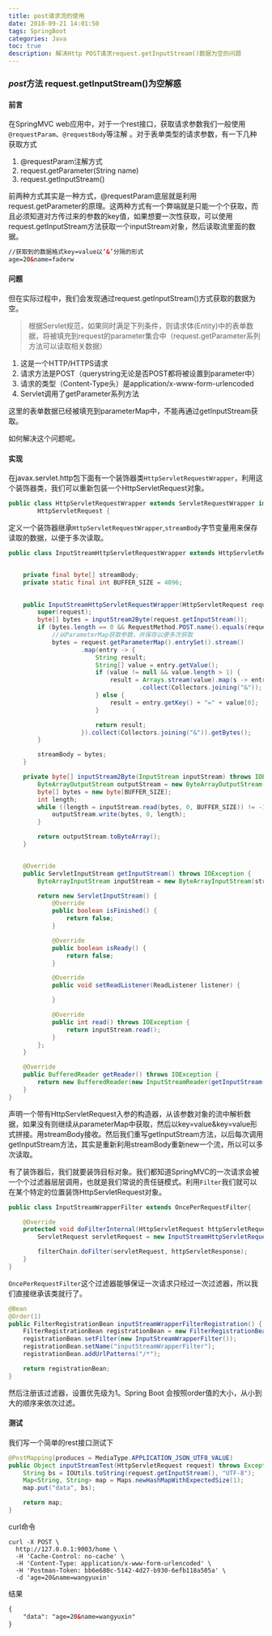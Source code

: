 ```yaml
---
title: post请求流的使用
date: 2018-09-21 14:01:50
tags: SpringBoot
categories: Java
toc: true
description: 解决Http POST请求request.getInputStream()数据为空的问题
---
```


### *post*方法 request.getInputStream()为空解惑



#### 前言 

在SpringMVC web应用中，对于一个rest接口，获取请求参数我们一般使用`@requestParam`、`@requestBody`等注解 。对于表单类型的请求参数，有一下几种获取方式

1. @requestParam注解方式
2. request.getParameter(String name)
3. request.getInputStream()

前两种方式其实是一种方式，@requestParam底层就是利用request.getParameter的原理。这两种方式有一个弊端就是只能一个个获取，而且必须知道对方传过来的参数的key值，如果想要一次性获取，可以使用request.getInputStream方法获取一个inputStream对象，然后读取流里面的数据。

```html
//获取到的数据格式key=value以‘&’分隔的形式
age=20&name=faderw
```

#### 问题

但在实际过程中，我们会发现通过request.getInputStream()方式获取的数据为空。

> 根据Servlet规范，如果同时满足下列条件，则请求体(Entity)中的表单数据，将被填充到request的parameter集合中（request.getParameter系列方法可以读取相关数据）

1. 这是一个HTTP/HTTPS请求 
2. 请求方法是POST（querystring无论是否POST都将被设置到parameter中） 
3. 请求的类型（Content-Type头）是application/x-www-form-urlencoded 
4. Servlet调用了getParameter系列方法

这里的表单数据已经被填充到parameterMap中，不能再通过getInputStream获取。

如何解决这个问题呢。

#### 实现

在javax.servlet.http包下面有一个装饰器类`HttpServletRequestWrapper`，利用这个装饰器类，我们可以重新包装一个HttpServletRequest对象。

```java
public class HttpServletRequestWrapper extends ServletRequestWrapper implements
        HttpServletRequest {
```

定义一个装饰器继承`HttpServletRequestWrapper`,`streamBody`字节变量用来保存读取的数据，以便于多次读取。

```java
public class InputStreamHttpServletRequestWrapper extends HttpServletRequestWrapper{


    private final byte[] streamBody;
    private static final int BUFFER_SIZE = 4096;

   
    public InputStreamHttpServletRequestWrapper(HttpServletRequest request) throws IOException {
        super(request);
        byte[] bytes = inputStream2Byte(request.getInputStream());
        if (bytes.length == 0 && RequestMethod.POST.name().equals(request.getMethod())) {
            //从ParameterMap获取参数，并保存以便多次获取
            bytes = request.getParameterMap().entrySet().stream()
                    .map(entry -> {
                        String result;
                        String[] value = entry.getValue();
                        if (value != null && value.length > 1) {
                            result = Arrays.stream(value).map(s -> entry.getKey() + "=" + s)
                                    .collect(Collectors.joining("&"));
                        } else {
                            result = entry.getKey() + "=" + value[0];
                        }

                        return result;
                    }).collect(Collectors.joining("&")).getBytes();
        }

        streamBody = bytes;
    }

    private byte[] inputStream2Byte(InputStream inputStream) throws IOException {
        ByteArrayOutputStream outputStream = new ByteArrayOutputStream();
        byte[] bytes = new byte[BUFFER_SIZE];
        int length;
        while ((length = inputStream.read(bytes, 0, BUFFER_SIZE)) != -1) {
            outputStream.write(bytes, 0, length);
        }

        return outputStream.toByteArray();
    }


    @Override
    public ServletInputStream getInputStream() throws IOException {
        ByteArrayInputStream inputStream = new ByteArrayInputStream(streamBody);

        return new ServletInputStream() {
            @Override
            public boolean isFinished() {
                return false;
            }

            @Override
            public boolean isReady() {
                return false;
            }

            @Override
            public void setReadListener(ReadListener listener) {

            }

            @Override
            public int read() throws IOException {
                return inputStream.read();
            }
        };
    }

    @Override
    public BufferedReader getReader() throws IOException {
        return new BufferedReader(new InputStreamReader(getInputStream()));
    }
}
```

声明一个带有HttpServletRequest入参的构造器，从该参数对象的流中解析数据，如果没有则继续从parameterMap中获取，然后以key=value&key=value形式拼接。用streamBody接收。然后我们重写getInputStream方法，以后每次调用getInputStream方法，其实是重新利用streamBody重新new一个流，所以可以多次读取。

有了装饰器后，我们就要装饰目标对象。我们都知道SpringMVC的一次请求会被一个个过滤器层层调用，也就是我们常说的责任链模式。利用`Filter`我们就可以在某个特定的位置装饰HttpServletRequest对象。

```java
public class InputStreamWrapperFilter extends OncePerRequestFilter{

    @Override
    protected void doFilterInternal(HttpServletRequest httpServletRequest, HttpServletResponse httpServletResponse, FilterChain filterChain) throws ServletException, IOException {
        ServletRequest servletRequest = new InputStreamHttpServletRequestWrapper(httpServletRequest);

        filterChain.doFilter(servletRequest, httpServletResponse);
    }
}
```

`OncePerRequestFilter`这个过滤器能够保证一次请求只经过一次过滤器，所以我们直接继承该类就行了。

```java
@Bean
@Order(1)
public FilterRegistrationBean inputStreamWrapperFilterRegistration() {
    FilterRegistrationBean registrationBean = new FilterRegistrationBean();
    registrationBean.setFilter(new InputStreamWrapperFilter());
    registrationBean.setName("inputStreamWrapperFilter");
    registrationBean.addUrlPatterns("/*");

    return registrationBean;
}
```

然后注册该过滤器，设置优先级为1。Spring Boot 会按照order值的大小，从小到大的顺序来依次过滤。

#### 测试

我们写一个简单的rest接口测试下

```java
@PostMapping(produces = MediaType.APPLICATION_JSON_UTF8_VALUE)
public Object inputStreamTest(HttpServletRequest request) throws Exception {
    String bs = IOUtils.toString(request.getInputStream(), "UTF-8");
    Map<String, String> map = Maps.newHashMapWithExpectedSize(1);
    map.put("data", bs);

    return map;
}
```

curl命令

```shell
curl -X POST \
  http://127.0.0.1:9003/home \
  -H 'Cache-Control: no-cache' \
  -H 'Content-Type: application/x-www-form-urlencoded' \
  -H 'Postman-Token: bb6e680c-5142-4d27-b930-6efb118a505a' \
  -d 'age=20&name=wangyuxin'
```

结果

```html
{
    "data": "age=20&name=wangyuxin"
}
```